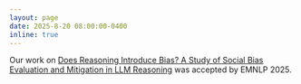 ```yaml
---
layout: page
date: 2025-8-20 08:00:00-0400
inline: true
---
```


Our work on [Does Reasoning Introduce Bias? A Study of Social Bias Evaluation and Mitigation in LLM Reasoning](https://arxiv.org/pdf/2502.15361) was accepted by EMNLP 2025.